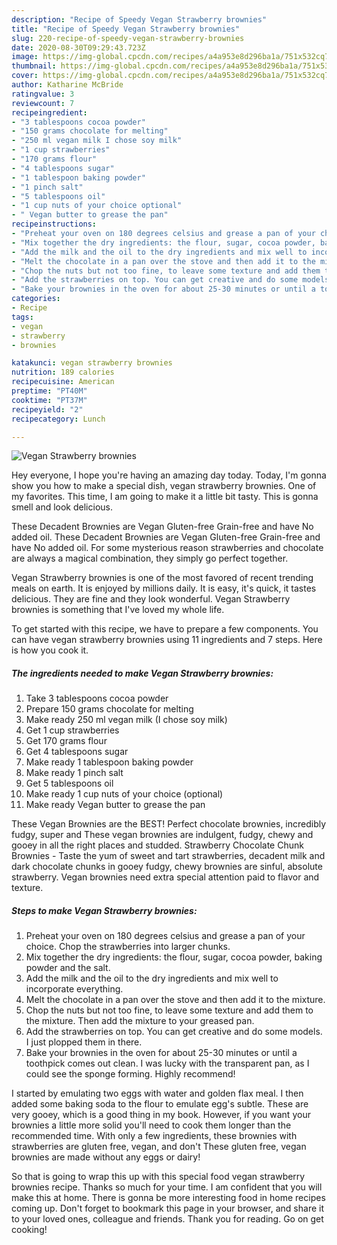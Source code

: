 ```yaml
---
description: "Recipe of Speedy Vegan Strawberry brownies"
title: "Recipe of Speedy Vegan Strawberry brownies"
slug: 220-recipe-of-speedy-vegan-strawberry-brownies
date: 2020-08-30T09:29:43.723Z
image: https://img-global.cpcdn.com/recipes/a4a953e8d296ba1a/751x532cq70/vegan-strawberry-brownies-recipe-main-photo.jpg
thumbnail: https://img-global.cpcdn.com/recipes/a4a953e8d296ba1a/751x532cq70/vegan-strawberry-brownies-recipe-main-photo.jpg
cover: https://img-global.cpcdn.com/recipes/a4a953e8d296ba1a/751x532cq70/vegan-strawberry-brownies-recipe-main-photo.jpg
author: Katharine McBride
ratingvalue: 3
reviewcount: 7
recipeingredient:
- "3 tablespoons cocoa powder"
- "150 grams chocolate for melting"
- "250 ml vegan milk I chose soy milk"
- "1 cup strawberries"
- "170 grams flour"
- "4 tablespoons sugar"
- "1 tablespoon baking powder"
- "1 pinch salt"
- "5 tablespoons oil"
- "1 cup nuts of your choice optional"
- " Vegan butter to grease the pan"
recipeinstructions:
- "Preheat your oven on 180 degrees celsius and grease a pan of your choice. Chop the strawberries into larger chunks."
- "Mix together the dry ingredients: the flour, sugar, cocoa powder, baking powder and the salt."
- "Add the milk and the oil to the dry ingredients and mix well to incorporate everything."
- "Melt the chocolate in a pan over the stove and then add it to the mixture."
- "Chop the nuts but not too fine, to leave some texture and add them to the mixture. Then add the mixture to your greased pan."
- "Add the strawberries on top. You can get creative and do some models. I just plopped them in there."
- "Bake your brownies in the oven for about 25-30 minutes or until a toothpick comes out clean. I was lucky with the transparent pan, as I could see the sponge forming. Highly recommend!"
categories:
- Recipe
tags:
- vegan
- strawberry
- brownies

katakunci: vegan strawberry brownies 
nutrition: 189 calories
recipecuisine: American
preptime: "PT40M"
cooktime: "PT37M"
recipeyield: "2"
recipecategory: Lunch

---
```



![Vegan Strawberry brownies](https://img-global.cpcdn.com/recipes/a4a953e8d296ba1a/751x532cq70/vegan-strawberry-brownies-recipe-main-photo.jpg)

Hey everyone, I hope you're having an amazing day today. Today, I'm gonna show you how to make a special dish, vegan strawberry brownies. One of my favorites. This time, I am going to make it a little bit tasty. This is gonna smell and look delicious.

These Decadent Brownies are Vegan Gluten-free Grain-free and have No added oil. These Decadent Brownies are Vegan Gluten-free Grain-free and have No added oil. For some mysterious reason strawberries and chocolate are always a magical combination, they simply go perfect together.

Vegan Strawberry brownies is one of the most favored of recent trending meals on earth. It is enjoyed by millions daily. It is easy, it's quick, it tastes delicious. They are fine and they look wonderful. Vegan Strawberry brownies is something that I've loved my whole life.


To get started with this recipe, we have to prepare a few components. You can have vegan strawberry brownies using 11 ingredients and 7 steps. Here is how you cook it.

<!--inarticleads1-->

##### The ingredients needed to make Vegan Strawberry brownies:

1. Take 3 tablespoons cocoa powder
1. Prepare 150 grams chocolate for melting
1. Make ready 250 ml vegan milk (I chose soy milk)
1. Get 1 cup strawberries
1. Get 170 grams flour
1. Get 4 tablespoons sugar
1. Make ready 1 tablespoon baking powder
1. Make ready 1 pinch salt
1. Get 5 tablespoons oil
1. Make ready 1 cup nuts of your choice (optional)
1. Make ready  Vegan butter to grease the pan


These Vegan Brownies are the BEST! Perfect chocolate brownies, incredibly fudgy, super and These vegan brownies are indulgent, fudgy, chewy and gooey in all the right places and studded. Strawberry Chocolate Chunk Brownies - Taste the yum of sweet and tart strawberries, decadent milk and dark chocolate chunks in gooey fudgy, chewy brownies are sinful, absolute strawberry. Vegan brownies need extra special attention paid to flavor and texture. 

<!--inarticleads2-->

##### Steps to make Vegan Strawberry brownies:

1. Preheat your oven on 180 degrees celsius and grease a pan of your choice. Chop the strawberries into larger chunks.
1. Mix together the dry ingredients: the flour, sugar, cocoa powder, baking powder and the salt.
1. Add the milk and the oil to the dry ingredients and mix well to incorporate everything.
1. Melt the chocolate in a pan over the stove and then add it to the mixture.
1. Chop the nuts but not too fine, to leave some texture and add them to the mixture. Then add the mixture to your greased pan.
1. Add the strawberries on top. You can get creative and do some models. I just plopped them in there.
1. Bake your brownies in the oven for about 25-30 minutes or until a toothpick comes out clean. I was lucky with the transparent pan, as I could see the sponge forming. Highly recommend!


I started by emulating two eggs with water and golden flax meal. I then added some baking soda to the flour to emulate egg&#39;s subtle. These are very gooey, which is a good thing in my book. However, if you want your brownies a little more solid you&#39;ll need to cook them longer than the recommended time. With only a few ingredients, these brownies with strawberries are gluten free, vegan, and don&#39;t These gluten free, vegan brownies are made without any eggs or dairy! 

So that is going to wrap this up with this special food vegan strawberry brownies recipe. Thanks so much for your time. I am confident that you will make this at home. There is gonna be more interesting food in home recipes coming up. Don't forget to bookmark this page in your browser, and share it to your loved ones, colleague and friends. Thank you for reading. Go on get cooking!
